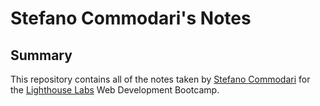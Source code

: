 # Stefano Commodari's Notes
## Summary 

This repository contains all of the notes taken by [Stefano Commodari](https://github.com/Stef50S) for the [Lighthouse Labs](https://www.lighthouselabs.ca/) Web Development Bootcamp.